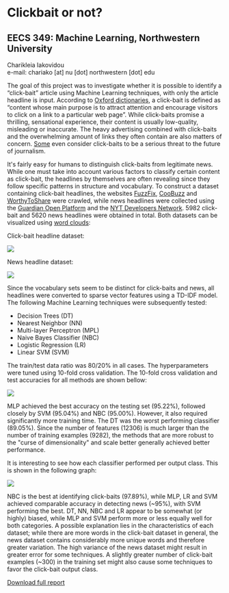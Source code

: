 # Clickbait or not?
## EECS 349: Machine Learning, Northwestern University

Charikleia Iakovidou <br>
e-mail: chariako [at] nu [dot] northwestern [dot] edu

The goal of this project was to investigate whether it is possible to identify a “click-bait” article using Machine Learning techniques, with only the article headline is input. According to [Oxford dictionaries](https://en.oxforddictionaries.com/definition/clickbait), a click-bait is defined as “content whose main purpose is to attract attention and encourage visitors to click on a link to a particular web page”. While click-baits promise a thrilling, sensational experience, their content is usually low-quality, misleading or inaccurate. The heavy advertising combined with click-baits and the overwhelming amount of links they often contain are also matters of concern. [Some](https://www.theguardian.com/media/2016/jul/12/how-technology-disrupted-the-truth) even consider click-baits to be a serious threat to the future of journalism.

It's fairly easy for humans to distinguish click-baits from legitimate news. While one must take into account various factors to classify certain content as click-bait, the headlines by themselves are often revealing since they follow specific patterns in structure and vocabulary. To construct a dataset containing click-bait headlines, the websites [FuzzFix](http://www.fuzzfix.com/), [CooBuzz](http://www.coobuzz.com/) and [WorthyToShare](http://www.worthytoshare.com/) were crawled, while news headlines were collected using the [Guardian Open Platform](http://open-platform.theguardian.com/) and the [NYT Developers Network](https://developer.nytimes.com/). 5982 click-bait and 5620 news headlines were obtained in total. Both datasets can be visualized using [word clouds](https://www.jasondavies.com/wordcloud/):

Click-bait headline dataset:

![](http://i.imgur.com/6UOw4hw.png)

News headline dataset:

![](http://i.imgur.com/pPZoQfO.png)

Since the vocabulary sets seem to be distinct for click-baits and news, all headlines were converted to sparse vector features using a TD-IDF model. The following Machine Learning techniques were subsequently tested:

- Decision Trees (DT)
- Nearest Neighbor (NN)
- Multi-layer Perceptron (MPL)
- Naive Bayes Classifier (NBC)
- Logistic Regression (LR)
- Linear SVM (SVM)

The train/test data ratio was 80/20% in all cases. The hyperparameters were tuned using 10-fold cross validation. The 10-fold cross validation and test accuracies for all methods are shown bellow:

![](http://i.imgur.com/fS7LM8m.png)

MLP achieved the best accuracy on the testing set (95.22%), followed closely by SVM (95.04%) and NBC (95.00%). However, it also required significantly more training time. The DT was the worst performing classifier (89.05%). Since the number of features (12306) is much larger than the number of training examples (9282), the methods that are more robust to the "curse of dimensionality" and scale better generally achieved better performance. 

It is interesting to see how each classifier performed per output class. This is shown in the following graph:

![](http://i.imgur.com/TQDS0hV.png)

NBC is the best at identifying click-baits (97.89%), while MLP, LR and SVM achieved comparable accuracy in detecting news (~95%), with SVM performing the best. DT, NN, NBC and LR appear to be somewhat (or highly) biased, while MLP and SVM perform more or less equally well for both categories. A possible explanation lies in the characteristics of each dataset; while there are more words in the click-bait dataset in general, the news dataset contains considerably more unique words and therefore greater variation. The high variance of the news dataset might result in greater error for some techniques. A slightly greater number of click-bait examples (~300) in the training set might also cause some techniques to favor the click-bait output class.

[Download full report](https://northwestern.box.com/s/p88t74q4awrmk4mitfhzl7qst8rfh2qn)

